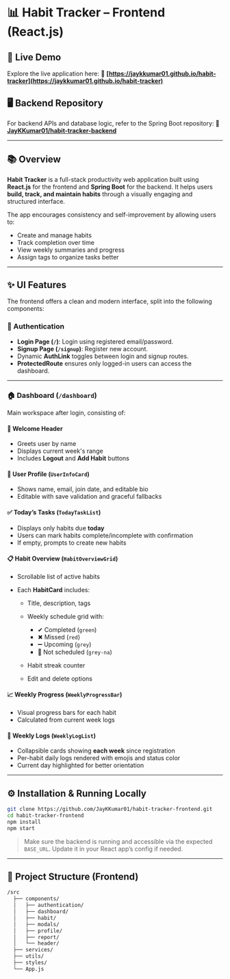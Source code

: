 # 📊 Habit Tracker – Frontend (React.js)

## 🚀 Live Demo

Explore the live application here:
🔗 **[https://jaykkumar01.github.io/habit-tracker](https://jaykkumar01.github.io/habit-tracker)**

## 🖥️ Backend Repository

For backend APIs and database logic, refer to the Spring Boot repository:
🔗 **[JayKKumar01/habit-tracker-backend](https://github.com/JayKKumar01/habit-tracker-backend)**

---

## 📚 Overview

**Habit Tracker** is a full-stack productivity web application built using **React.js** for the frontend and **Spring Boot** for the backend.
It helps users **build, track, and maintain habits** through a visually engaging and structured interface.

The app encourages consistency and self-improvement by allowing users to:

* Create and manage habits
* Track completion over time
* View weekly summaries and progress
* Assign tags to organize tasks better

---

## ✨ UI Features

The frontend offers a clean and modern interface, split into the following components:

### 🔐 Authentication

* **Login Page (`/`)**: Login using registered email/password.
* **Signup Page (`/signup`)**: Register new account.
* Dynamic **AuthLink** toggles between login and signup routes.
* **ProtectedRoute** ensures only logged-in users can access the dashboard.

---

### 🏠 Dashboard (`/dashboard`)

Main workspace after login, consisting of:

#### 👋 Welcome Header

* Greets user by name
* Displays current week's range
* Includes **Logout** and **Add Habit** buttons

#### 👤 User Profile (`UserInfoCard`)

* Shows name, email, join date, and editable bio
* Editable with save validation and graceful fallbacks

#### ✅ Today’s Tasks (`TodayTaskList`)

* Displays only habits due **today**
* Users can mark habits complete/incomplete with confirmation
* If empty, prompts to create new habits

#### 📋 Habit Overview (`HabitOverviewGrid`)

* Scrollable list of active habits
* Each **HabitCard** includes:

  * Title, description, tags
  * Weekly schedule grid with:

    * ✔ Completed (`green`)
    * ✖ Missed (`red`)
    * ➖ Upcoming (`grey`)
    * 🚫 Not scheduled (`grey-na`)
  * Habit streak counter
  * Edit and delete options

#### 📈 Weekly Progress (`WeeklyProgressBar`)

* Visual progress bars for each habit
* Calculated from current week logs

#### 📅 Weekly Logs (`WeeklyLogList`)

* Collapsible cards showing **each week** since registration
* Per-habit daily logs rendered with emojis and status color
* Current day highlighted for better orientation

---

## ⚙️ Installation & Running Locally

```bash
git clone https://github.com/JayKKumar01/habit-tracker-frontend.git
cd habit-tracker-frontend
npm install
npm start
```

> Make sure the backend is running and accessible via the expected `BASE_URL`.
> Update it in your React app’s config if needed.

---

## 📂 Project Structure (Frontend)

```bash
/src
  ├── components/
  │   ├── authentication/
  │   ├── dashboard/
  │   ├── habit/
  │   ├── modals/
  │   ├── profile/
  │   ├── report/
  │   └── header/
  ├── services/
  ├── utils/
  ├── styles/
  └── App.js
